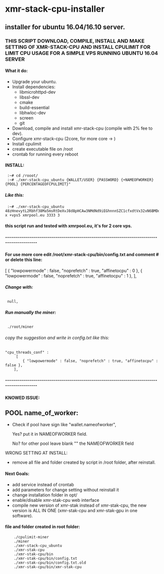 # **xmr-stack-cpu-installer**
## **installer for ubuntu 16.04/16.10 server.**



### THIS SCRIPT DOWNLOAD, COMPILE, INSTALL AND MAKE SETTING OF XMR-STACK-CPU AND INSTALL CPULIMIT FOR LIMIT CPU USAGE FOR A SIMPLE VPS RUNNING UBUNTU 16.04 SERVER

#### What it do:
- Upgrade your ubuntu.
- Install dependencies:
	- libmicrohttpd-dev
	- libssl-dev
	- cmake
	- build-essential
	- libhwloc-dev
	- screen
	- git
- Download, compile and install xmr-stack-cpu (compile with 2% fee to dev).
- Configure xmr-stack-cpu (2core, for more core -> )
- Install cpulimit
- create executable file on /root
- crontab for running every reboot


#### **INSTALL**:
	 :~# cd /rooot/
	 :~# ./xmr-stack-cpu_ubuntu {WALLET/USER} {PASSWORD} {+NAMEOFWORKER} {POOL} {PERCENTAGEOFCPULIMIT}"

##### **Like this**:
	 :~# ./xmr-stack-cpu_ubuntu 48zHnevytL2Rbhf38Ma5msRtDeXvJ8d8pHCAw3NMdNd9iEGhnnnSZC1cfxdtVx32xN6BMDdfgDZHaaianRA831PyLPcy5tk x +vps5 xmrpool.eu 3333 3





#### **this script run and tested with xmrpool.eu, it's for 2 core vps.**

##### --------------------------------------------------------------------------------------------
#### **For use more core edit /root/xmr-stack-cpu/bin/config.txt and comment # or delete this line:**

  [
     { "lowpowermode" : false, "noprefetch" : true, "affinetocpu" : 0 },
      { "lowpowermode" : false, "noprefetch" : true, "affinetocpu" : 1 },
    ],

###### **Change with:**
	 null,

###### **Run manually the miner:**

	 ./root/miner
###### copy the suggestion and write in config.txt like this:
	"cpu_threads_conf" :
		 [
		    { "lowpowermode" : false, "noprefetch" : true, "affinetocpu" : false },
		],




##### --------------------------------------------------------------------------------------------

#### KNOWED ISSUE:
POOL name_of_worker:
-
- Check if pool have sign like "wallet.nameofworker",

	Yes? put it in NAMEOFWORKER field.

    No? for other pool leave blank "" the NAMEOFWORKER field

WRONG SETTING AT INSTALL:
- remove all file and folder created by script in /root folder, after reinstall.



#### Next Goals:
- add service instead of crontab
- add parameters for change setting without reinstall it
- change installation folder in opt/
- enable/disable xmr-stak-cpu web interface
- compile new version of xmr-stak instead of xmr-stak-cpu, the new version is ALL IN ONE (xmr-stak-cpu and xmr-stak-gpu in one software).



#### file and folder created in root folder:
		./cpulimit-miner
        ./miner
        ./xmr-stack-cpu_ubuntu
        ./xmr-stak-cpu
        ./xmr-stak-cpu/bin
        ./xmr-stak-cpu/bin/config.txt
        ./xmr-stak-cpu/bin/config.txt.old
        ./xmr-stak-cpu/bin/xmr-stak-cpu
